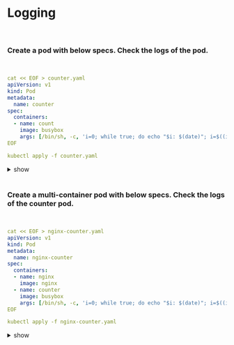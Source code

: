 # Logging

<br />

### Create a pod with below specs. Check the logs of the pod.

<br />

```yaml
cat << EOF > counter.yaml
apiVersion: v1
kind: Pod
metadata:
  name: counter
spec:
  containers:
  - name: count
    image: busybox
    args: [/bin/sh, -c, 'i=0; while true; do echo "$i: $(date)"; i=$((i+1)); sleep 1; done']
EOF

kubectl apply -f counter.yaml

```

<details><summary>show</summary><p>

`kubectl logs counter` OR `kubectl logs counter -f` for tailing the logs

</p></details> 

<br />

### Create a multi-container pod with below specs. Check the logs of the counter pod.

<br />

```yaml
cat << EOF > nginx-counter.yaml
apiVersion: v1
kind: Pod
metadata:
  name: nginx-counter
spec:
  containers:
  - name: nginx
    image: nginx
  - name: counter
    image: busybox
    args: [/bin/sh, -c, 'i=0; while true; do echo "$i: $(date)"; i=$((i+1)); sleep 1; done']
EOF

kubectl apply -f nginx-counter.yaml
```

<details><summary>show</summary><p>

`kubectl logs nginx-counter -c counter` OR `kubectl logs nginx-counter -c counter`

</p></details> 